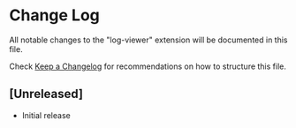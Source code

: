 # Change Log

All notable changes to the "log-viewer" extension will be documented in this file.

Check [Keep a Changelog](http://keepachangelog.com/) for recommendations on how to structure this file.

## [Unreleased]

- Initial release